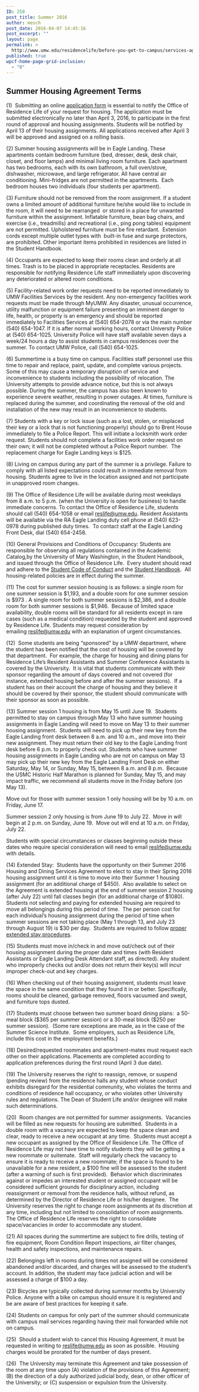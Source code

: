 ```yaml
---
ID: 258
post_title: Summer 2016
author: mesch
post_date: 2016-04-07 14:45:16
post_excerpt: ""
layout: page
permalink: >
  http://www.umw.edu/residencelife/before-you-get-to-campus/services-agreement/summer-2016-housing-agreement-terms/
published: true
wpcf-home-page-grid-inclusion:
  - "0"
---
```

<h2 class="p1"><span class="s1"><b>Summer Housing Agreement Terms</b></span></h2>
<p class="p2"><span class="s1">(1)  Submitting an online <a href="https://orgsync.com/59554/forms/185061"><span class="s2">application form</span></a> is essential to notify the Office of Residence Life of your request for housing. The application must be submitted electronically no later than April 3, 2016, to participate in the first round of approval and housing assignments. Students will be notified by April 13 of their housing assignments. All applications received after April 3 will be approved and assigned on a rolling basis.</span></p>
<p class="p2"><span class="s1">(2) Summer housing assignments will be in Eagle Landing. These apartments contain bedroom furniture (bed, dresser, desk, desk chair, closet, and floor lamps) and minimal living room furniture. Each apartment has two bedrooms, each with its own bathroom, a full oven/stove, dishwasher, microwave, and large refrigerator. All have central air conditioning. Mini-fridges are not permitted in the apartments.  Each bedroom houses two individuals (four students per apartment).</span></p>
<p class="p2"><span class="s1">(3) Furniture should not be removed from the room assignment. If a student owns a limited amount of additional furniture he/she would like to include in the room, it will need to be rearranged  or stored in a place for unwanted furniture within the assignment. Inflatable furniture, bean bag chairs, and exercise (i.e., treadmills) and recreational (i.e., ping pong tables) equipment are not permitted. Upholstered furniture must be fire retardant.  Extension cords except multiple outlet types with  built-in fuse and surge protectors, are prohibited. Other important items prohibited in residences are listed in the Student Handbook.</span></p>
<p class="p2"><span class="s1">(4) Occupants are expected to keep their rooms clean and orderly at all times. Trash is to be placed in appropriate receptacles. Residents are responsible for notifying Residence Life staff immediately upon discovering any deteriorated or altered room conditions.</span></p>
<p class="p2"><span class="s1">(5) Facility-related work order requests need to be reported immediately to UMW Facilities Services by the resident. Any non-emergency facilities work requests must be made through MyUMW. Any disaster, unusual occurrence, utility malfunction or equipment failure presenting an imminent danger to life, health, or property is an emergency and should be reported immediately to Facilities Services at (540) 654-2078 or via the main number (540) 654-1047. If it is after normal working hours, contact University Police at (540) 654-1025. University Police will have staff available seven days a week/24 hours a day to assist students in campus residences over the summer. To contact UMW Police, call (540) 654-1025.</span></p>
<p class="p2"><span class="s1">(6) Summertime is a busy time on campus. Facilities staff personnel use this time to repair and replace, paint, update, and complete various projects. Some of this may cause a temporary disruption of service and inconvenience to students including the possibility of relocation. The University attempts to provide advance notice, but this is not always possible. During the summer, the campus has also been known to experience severe weather, resulting in power outages. At times, furniture is replaced during the summer, and coordinating the removal of the old and installation of the new may result in an inconvenience to students.</span></p>
<p class="p2"><span class="s1">(7) Students with a key or lock issue (such as a lost, stolen, or misplaced their key or a lock that is not functioning properly) should go to Brent House immediately to file a Police Report. This will initiate a locksmith work order request. Students should not complete a facilities work order request on their own; it will not be completed without a Police Report number.  The replacement charge for Eagle Landing keys is $125.</span></p>
<p class="p2"><span class="s1">(8) Living on campus during any part of the summer is a privilege. Failure to comply with all listed expectations could result in immediate removal from housing. Students agree to live in the location assigned and not participate in unapproved room changes.</span></p>
<p class="p2"><span class="s1">(9) The Office of Residence Life will be available during most weekdays from 8 a.m. to 5 p.m. (when the University is open for business) to handle immediate concerns. To contact the Office of Residence Life, students should call (540) 654-1058 or email <a href="mailto:reslife@umw.edu"><span class="s2">reslife@umw.edu</span></a>. Resident Assistants will be available via the RA Eagle Landing duty cell phone at (540) 623-0978 during published duty times.  To contact staff at the Eagle Landing Front Desk, dial (540) 654-2458.</span></p>
<p class="p2"><span class="s1">(10) General Provisions and Conditions of Occupancy: Students are responsible for observing all regulations contained in the Academic Catalog,by the University of Mary Washington, in the Student Handbook, and issued through the Office of Residence Life.  Every student should read and adhere to the <a href="http://students.umw.edu/judicialaffairs/the-judicial-system/code-of-conduct"><span class="s2">Student Code of Conduct</span></a> and the <a href="http://publications.umw.edu/student-handbook"><span class="s2">Student Handbook</span></a>.  All housing-related policies are in effect during the summer.</span></p>
<p class="p2"><span class="s1">(11) The cost for summer session housing is as follows: a single room for one summer session is $1,193, and a double room for one summer session is $973 . A single room for both summer sessions is $2,386, and a double room for both summer sessions is $1,946.  Because of limited space availability, double rooms will be standard for all residents except in rare cases (such as a medical condition) requested by the student and approved by Residence Life. Students may request consideration by emailing <a href="mailto:reslife@umw.edu"><span class="s2">reslife@umw.edu</span></a> with an explanation of urgent circumstances.</span></p>
<p class="p2"><span class="s1">(12)  Some students are being “sponsored” by a UMW department, where the student has been notified that the cost of housing will be covered by that department.  For example, the charge for housing and dining plans for Residence Life’s Resident Assistants and Summer Conference Assistants is covered by the University.  It is vital that students communicate with their sponsor regarding the amount of days covered and not covered (for instance, extended housing before and after the summer sessions).  If a student has on their account the charge of housing and they believe it should be covered by their sponsor, the student should communicate with their sponsor as soon as possible.</span></p>
<p class="p2"><span class="s1">(13) Summer session 1 housing is from May 15 until June 19.  Students permitted to stay on campus through May 13 who have summer housing assignments in Eagle Landing will need to move on May 13 to their summer housing assignment.  Students will need to pick up their new key from the Eagle Landing front desk between 8 a.m. and 10 a.m., and move into their new assignment. They must return their old key to the Eagle Landing front desk before 6 p.m. to properly check out. Students who have summer housing assignments in Eagle Landing who are not on campus on May 13 may pick up their new key from the Eagle Landing Front Desk on either Saturday, May 14, or Sunday, May 15, between 8 a.m. and 8 p.m.  Because the USMC Historic Half Marathon is planned for Sunday, May 15, and may impact traffic, we recommend all students move in the Friday before (on May 13).</span></p>
<p class="p2"><span class="s1">Move out for those with summer session 1 only housing will be by 10 a.m. on Friday, June 17.</span></p>
<p class="p2"><span class="s1">Summer session 2 only housing is from June 19 to July 22.  Move in will begin at 2 p.m. on Sunday, June 19.  Move out will end at 10 a.m. on Friday, July 22.</span></p>
<p class="p2"><span class="s1">Students with special circumstances or classes beginning outside these dates who require special consideration will need to email <a href="mailto:reslife@umw.edu"><span class="s2">reslife@umw.edu</span></a> with details.</span></p>
<p class="p2"><span class="s1">(14) Extended Stay:  Students have the opportunity on their Summer 2016 Housing and Dining Services Agreement to elect to stay in their Spring 2016 housing assignment until it is time to move into their Summer 1 housing assignment (for an additional charge of $450).  Also available to select on the Agreement is extended housing at the end of summer session 2 housing (after July 22) until fall classes begin (for an additional charge of $1080).  Students not selecting and paying for extended housing are required to move all belongings during this period of time.  The per person cost for each individual’s housing assignment during the period of time when summer sessions are not taking place (May 1 through 13, and July 23 through August 19) is $30 per day.  Students are required to follow <a href="http://students.umw.edu/residencelife/closing"><span class="s2">proper extended stay procedures</span></a>.</span></p>
<p class="p2"><span class="s1">(15) Students must move in/check in and move out/check out of their housing assignment during the proper date and times (with Resident Assistants or Eagle Landing Desk Attendant staff, as directed). Any student who improperly checks out and/or does not return their key(s) will incur improper check-out and key charges.</span></p>
<p class="p2"><span class="s1">(16) When checking out of their housing assignment, students must leave the space in the same condition that they found it in or better. Specifically, rooms should be cleaned, garbage removed, floors vacuumed and swept, and furniture tops dusted.</span></p>
<p class="p2"><span class="s1">(17) Students must choose between two summer board dining plans:  a 50-meal block ($365 per summer session) or a 30-meal block ($250 per summer session).  (Some rare exceptions are made, as in the case of the Summer Science Institute.  Some employers, such as Residence Life, include this cost in the employment benefits.)</span></p>
<p class="p2"><span class="s1">(18) Desired/requested roommates and apartment-mates must request each other on their applications. Placements are completed according to application preferences during the first round (April 3 due date).</span></p>
<p class="p2"><span class="s1">(19) The University reserves the right to reassign, remove, or suspend (pending review) from the residence halls any student whose conduct exhibits disregard for the residential community, who violates the terms and conditions of residence hall occupancy, or who violates other University rules and regulations. The Dean of Student Life and/or designee will make such determinations.</span></p>
<p class="p2"><span class="s1">(20)  Room changes are not permitted for summer assignments.  Vacancies will be filled as new requests for housing are submitted.  Students in a double room with a vacancy are expected to keep the space clean and clear, ready to receive a new occupant at any time.  Students must accept a new occupant as assigned by the Office of Residence Life. The Office of Residence Life may not have time to notify students they will be getting a new roommate or suitemate.  Staff will regularly check the vacancy to ensure it is ready to receive a new roommate; if the space is found to be unavailable for a new resident, a $100 fine will be assessed to the student (after a warning of such is first provided).  Behavior which discriminates against or impedes an interested student or assigned occupant will be considered sufficient grounds for disciplinary action, including reassignment or removal from the residence halls, without refund, as determined by the Director of Residence Life or his/her designee.  The University reserves the right to change room assignments at its discretion at any time, including but not limited to consolidation of room assignments.  The Office of Residence Life reserves the right to consolidate space/vacancies in order to accommodate any student.</span></p>
<p class="p2"><span class="s1">(21) All spaces during the summertime are subject to fire drills, testing of fire equipment, Room Condition Report inspections, air filter changes, health and safety inspections, and maintenance repairs.</span></p>
<p class="p2"><span class="s1">(22) Belongings left in rooms during times not assigned will be considered abandoned and/or discarded, and charges will be assessed to the student’s account. In addition, the student may face judicial action and will be assessed a charge of $100 a day.</span></p>
<p class="p2"><span class="s1">(23) Bicycles are typically collected during summer months by University Police. Anyone with a bike on campus should ensure it is registered and be are aware of best practices for keeping it safe.</span></p>
<p class="p2"><span class="s1">(24) Students on campus for only part of the summer should communicate with campus mail services regarding having their mail forwarded while not on campus.</span></p>
<p class="p2"><span class="s1">(25)  Should a student wish to cancel this Housing Agreement, it must be requested in writing to <a href="mailto:reslife@umw.edu"><span class="s2">reslife@umw.edu</span></a> as soon as possible.  Housing charges would be prorated for the number of days present.</span></p>
<p class="p2"><span class="s1">(26)  The University may terminate this Agreement and take possession of the room at any time upon (A) violation of the provisions of this Agreement; (B) the direction of a duly authorized judicial body, dean, or other officer of the University; or (C) suspension or expulsion from the University.</span></p>